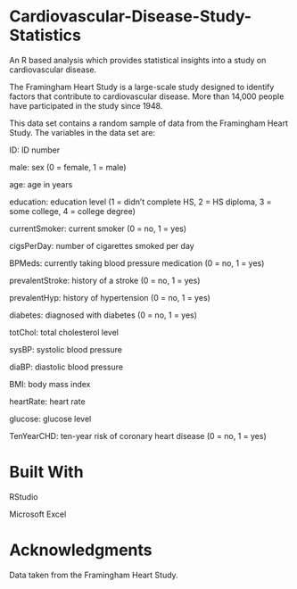 # Cardiovascular-Disease-Study-Statistics

An R based analysis which provides statistical insights into a study on cardiovascular disease.

The Framingham Heart Study is a large-scale study designed to identify factors that contribute to cardiovascular disease. 
More than 14,000 people have participated in the study since 1948.


This data set contains a random sample of data from the Framingham Heart Study. The variables in the data set are:

ID: ID number

male: sex (0 = female, 1 = male)

age: age in years

education: education level (1 = didn’t complete HS, 2 = HS diploma,
3 = some college, 4 = college degree)

currentSmoker: current smoker (0 = no, 1 = yes)

cigsPerDay: number of cigarettes smoked per day

BPMeds: currently taking blood pressure medication (0 = no, 1 = yes)

prevalentStroke: history of a stroke (0 = no, 1 = yes)

prevalentHyp: history of hypertension (0 = no, 1 = yes)

diabetes: diagnosed with diabetes (0 = no, 1 = yes)

totChol: total cholesterol level

sysBP: systolic blood pressure

diaBP: diastolic blood pressure

BMI: body mass index

heartRate: heart rate

glucose: glucose level

TenYearCHD: ten-year risk of coronary heart disease (0 = no, 1 = yes)


# Built With
RStudio

Microsoft Excel


# Acknowledgments
Data taken from the Framingham Heart Study.

